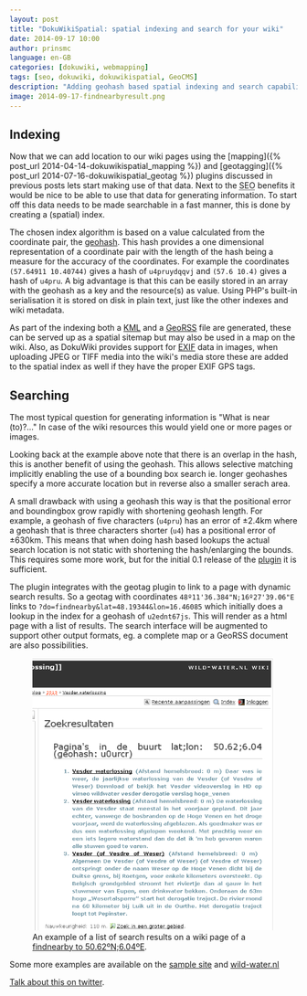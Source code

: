 ```yaml
---
layout: post
title: "DokuWikiSpatial: spatial indexing and search for your wiki"
date: 2014-09-17 10:00
author: prinsmc
language: en-GB
categories: [dokuwiki, webmapping]
tags: [seo, dokuwiki, dokuwikispatial, GeoCMS]
description: "Adding geohash based spatial indexing and search capabilities to DokuWiki."
image: 2014-09-17-findnearbyresult.png
---
```


## Indexing

Now that we can add location to our wiki pages using the [mapping]({% post_url 2014-04-14-dokuwikispatial_mapping %})
and [geotagging]({% post_url 2014-07-16-dokuwikispatial_geotag %}) plugins discussed in previous posts 
lets start making use of that data. Next to the <abbr title="Search Engine Optimization">SEO</abbr> benefits it would be nice to be 
able to use that data for generating information. To start off this data needs to be made 
searchable in a fast manner, this is done by creating a (spatial) index.

The chosen index algorithm is based on a value calculated from the coordinate pair, the 
[geohash](https://en.wikipedia.org/wiki/Geohash). This hash provides a one dimensional 
representation of a coordinate pair with the length of the hash being a measure for the 
accuracy of the coordinates. For example the coordinates `(57.64911 10.40744)` gives a 
hash of `u4pruydqqvj` and `(57.6 10.4)` gives a hash of `u4pru`.
A big advantage is that this can be easily stored in an array with the geohash as a key and the 
resource(s) as value. Using PHP's built-in serialisation it is stored on disk in plain text, 
just like the other indexes and wiki metadata.

As part of the indexing both a [KML](https://en.wikipedia.org/wiki/Keyhole_Markup_Language) 
and a [GeoRSS](https://en.wikipedia.org/wiki/GeoRSS) file are generated, 
these can be served up as a spatial sitemap but may also be used in a map on the wiki. Also, as 
DokuWiki provides support for [EXIF](https://en.wikipedia.org/wiki/Exchangeable_image_file_format#Geolocation) 
data in images, when uploading JPEG or TIFF media into the wiki's media store these are added to the 
spatial index as well if they have the proper EXIF GPS tags.


## Searching

The most typical question for generating information is "What is near (to)?..." In case of the 
wiki resources this would yield one or more pages or images.

Looking back at the example above note that there is an overlap in the hash, this is another 
benefit of using the geohash. This allows selective matching implicitly enabling the use of a 
bounding box search ie. longer geohashes specify a more accurate location but in reverse also
a smaller serach area. 

A small drawback with using a geohash this way is that the positional error and boundingbox 
grow rapidly with shortening geohash length. For example, a geohash of five characters (`u4pru`) 
has an error of ±2.4km where a geohash that is three characters shorter (`u4`) has a positional 
error of ±630km. This means that when doing hash based lookups the actual search location is not 
static with shortening the hash/enlarging the bounds. This requires some more work, but for the 
initial 0.1 release of the [plugin](https://www.dokuwiki.org/plugin:spatialhelper) it is sufficient.

The plugin integrates with the geotag plugin to link to a page with dynamic search results.
So a geotag with coordinates `48º11'36.384"N;16º27'39.06"E` links to 
`?do=findnearby&lat=48.19344&lon=16.46085` which initially does a lookup in the index for a 
geohash of `u2ednt67js`. This will render as a html page with a list of results.
The search interface will be augmented to support other output formats, 
eg. a complete map or a GeoRSS document are also possibilities.

<figure id="screen">
  <img src="/img/2014-09-17-findnearbyresult.png" alt="search results screen capture">
  <figcaption>An example of a list of search results on a wiki page of a 
        <a href="http://wild-water.nl/dokuwiki/start?do=findnearby&geohash=u0urcr">
        findnearby to 50.62ºN;6.04ºE</a>.</figcaption>
</figure>

Some more examples are available on the [sample site](http://dokuwikispatial.sourceforge.net/dokuwiki/spatialhelper:start)
and [wild-water.nl](http://wild-water.nl/dokuwiki/start?do=findnearby&geohash=u0urcr)

[Talk about this on twitter](https://twitter.com/GeoDiensten/status/512158204290408448).
